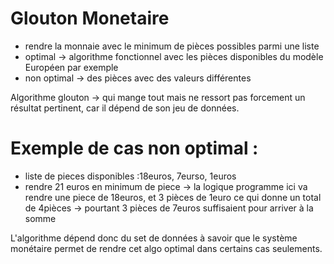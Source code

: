 # Glouton Monetaire
- rendre la monnaie avec le minimum de pièces possibles parmi une liste
- optimal -> algorithme fonctionnel avec les pièces disponibles du modèle Européen par exemple
- non optimal -> des pièces avec des valeurs différentes

Algorithme glouton -> qui mange tout mais ne ressort pas forcement un résultat pertinent, car il dépend de son jeu de données.

# Exemple de cas non optimal : 
- liste de pieces disponibles :18euros, 7eurso, 1euros
- rendre 21 euros en minimum de piece
-> la logique programme ici va rendre une piece de 18euros, et 3 pièces de 1euro ce qui donne un total de 4pièces
-> pourtant 3 pièces de 7euros suffisaient pour arriver à la somme

L'algorithme dépend donc du set de données à savoir que le système monétaire permet de rendre cet algo optimal dans certains cas seulements.
